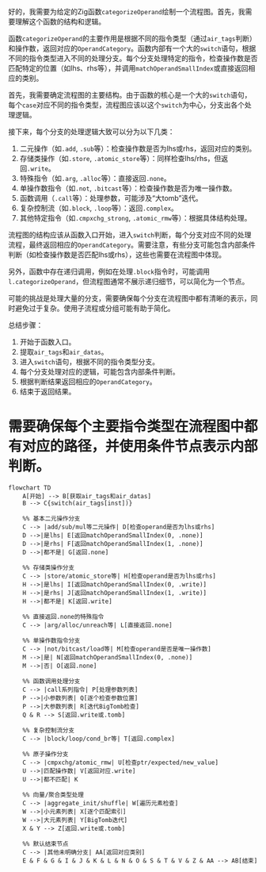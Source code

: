 好的，我需要为给定的Zig函数`categorizeOperand`绘制一个流程图。首先，我需要理解这个函数的结构和逻辑。

函数`categorizeOperand`的主要作用是根据不同的指令类型（通过`air_tags`判断）和操作数，返回对应的`OperandCategory`。函数内部有一个大的`switch`语句，根据不同的指令类型进入不同的处理分支。每个分支处理特定的指令，检查操作数是否匹配特定的位置（如lhs、rhs等），并调用`matchOperandSmallIndex`或直接返回相应的类别。

首先，我需要确定流程图的主要结构。由于函数的核心是一个大的`switch`语句，每个`case`对应不同的指令类型，流程图应该以这个`switch`为中心，分支出各个处理逻辑。

接下来，每个分支的处理逻辑大致可以分为以下几类：
1. 二元操作（如`.add`, `.sub`等）：检查操作数是否为lhs或rhs，返回对应的类别。
2. 存储类操作（如`.store`, `.atomic_store`等）：同样检查lhs/rhs，但返回`.write`。
3. 特殊指令（如`.arg`, `.alloc`等）：直接返回`.none`。
4. 单操作数指令（如`.not`, `.bitcast`等）：检查操作数是否为唯一操作数。
5. 函数调用（`.call`等）：处理参数，可能涉及“大tomb”迭代。
6. 复杂控制流（如`.block`, `.loop`等）：返回`.complex`。
7. 其他特定指令（如`.cmpxchg_strong`, `.atomic_rmw`等）：根据具体结构处理。

流程图的结构应该从函数入口开始，进入`switch`判断，每个分支对应不同的处理流程，最终返回相应的`OperandCategory`。需要注意，有些分支可能包含内部条件判断（如检查操作数是否匹配lhs或rhs），这些也需要在流程图中体现。

另外，函数中存在递归调用，例如在处理`.block`指令时，可能调用`l.categorizeOperand`，但流程图通常不展示递归细节，可以简化为一个节点。

可能的挑战是处理大量的分支，需要确保每个分支在流程图中都有清晰的表示，同时避免过于复杂。使用子流程或分组可能有助于简化。

总结步骤：
1. 开始于函数入口。
2. 提取`air_tags`和`air_datas`。
3. 进入`switch`语句，根据不同的指令类型分支。
4. 每个分支处理对应的逻辑，可能包含内部条件判断。
5. 根据判断结果返回相应的`OperandCategory`。
6. 结束于返回结果。

需要确保每个主要指令类型在流程图中都有对应的路径，并使用条件节点表示内部判断。
================================================
```mermaid
flowchart TD
    A[开始] --> B[获取air_tags和air_datas]
    B --> C{switch(air_tags[inst])}
    
    %% 基本二元操作分支
    C --> |add/sub/mul等二元操作| D[检查operand是否为lhs或rhs]
    D -->|是lhs| E[返回matchOperandSmallIndex(0, .none)]
    D -->|是rhs| F[返回matchOperandSmallIndex(1, .none)]
    D -->|都不是| G[返回.none]
    
    %% 存储类操作分支
    C --> |store/atomic_store等| H[检查operand是否为lhs或rhs]
    H -->|是lhs| I[返回matchOperandSmallIndex(0, .write)]
    H -->|是rhs| J[返回matchOperandSmallIndex(1, .write)]
    H -->|都不是| K[返回.write]
    
    %% 直接返回.none的特殊指令
    C --> |arg/alloc/unreach等| L[直接返回.none]
    
    %% 单操作数指令分支
    C --> |not/bitcast/load等| M[检查operand是否是唯一操作数]
    M -->|是| N[返回matchOperandSmallIndex(0, .none)]
    M -->|否| O[返回.none]
    
    %% 函数调用处理分支
    C --> |call系列指令| P[处理参数列表]
    P -->|小参数列表| Q[逐个检查参数位置]
    P -->|大参数列表| R[迭代BigTomb检查]
    Q & R --> S[返回.write或.tomb]
    
    %% 复杂控制流分支
    C --> |block/loop/cond_br等| T[返回.complex]
    
    %% 原子操作分支
    C --> |cmpxchg/atomic_rmw| U[检查ptr/expected/new_value]
    U -->|匹配操作数| V[返回对应.write]
    U -->|都不匹配| K
    
    %% 向量/聚合类型处理
    C --> |aggregate_init/shuffle| W[遍历元素检查]
    W -->|小元素列表| X[逐个匹配索引]
    W -->|大元素列表| Y[BigTomb迭代]
    X & Y --> Z[返回.write或.tomb]
    
    %% 默认结束节点
    C --> |其他未明确分支| AA[返回对应类别]
    E & F & G & I & J & K & L & N & O & S & T & V & Z & AA --> AB[结束]
```